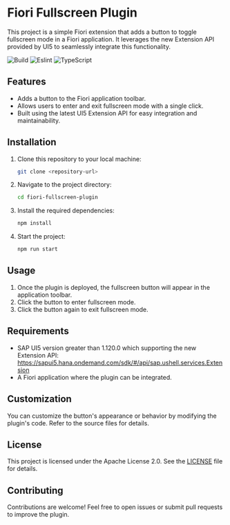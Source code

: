 # Fiori Fullscreen Plugin

This project is a simple Fiori extension that adds a button to toggle fullscreen mode in a Fiori application. It leverages the new Extension API provided by UI5 to seamlessly integrate this functionality.

![Build](https://github.com/mariokernich/fiori-fullscreen-plugin/actions/workflows/nodejs.yml/badge.svg)
![Eslint](https://github.com/mariokernich/fiori-fullscreen-plugin/actions/workflows/eslint.yml/badge.svg)
![TypeScript](https://github.com/mariokernich/fiori-fullscreen-plugin/actions/workflows/tsc.yml/badge.svg)

## Features

- Adds a button to the Fiori application toolbar.
- Allows users to enter and exit fullscreen mode with a single click.
- Built using the latest UI5 Extension API for easy integration and maintainability.

## Installation

1. Clone this repository to your local machine:
   ```bash
   git clone <repository-url>
   ```
2. Navigate to the project directory:
   ```bash
   cd fiori-fullscreen-plugin
   ```
3. Install the required dependencies:
   ```bash
   npm install
   ```
4. Start the project:
   ```bash
   npm run start
   ```

## Usage

1. Once the plugin is deployed, the fullscreen button will appear in the application toolbar.
2. Click the button to enter fullscreen mode.
3. Click the button again to exit fullscreen mode.

## Requirements

- SAP UI5 version greater than 1.120.0 which supporting the new Extension API: https://sapui5.hana.ondemand.com/sdk/#/api/sap.ushell.services.Extension
- A Fiori application where the plugin can be integrated.

## Customization

You can customize the button's appearance or behavior by modifying the plugin's code. Refer to the source files for details.

## License

This project is licensed under the Apache License 2.0. See the [LICENSE](LICENSE) file for details.

## Contributing

Contributions are welcome! Feel free to open issues or submit pull requests to improve the plugin.
